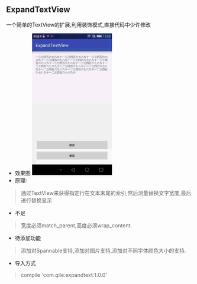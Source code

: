 ## ExpandTextView ##
一个简单的TextView的扩展,利用装饰模式,直接代码中少许修改
- 效果图
![效果图](textview.gif)
- 原理:
> 通过TextView来获得指定行在文本末尾的索引,然后测量替换文字宽度,最后进行替换显示


- 不足
> 宽度必须match_parent,高度必须wrap_content.

- 待添加功能
> 添加对Spannable支持,添加对图片支持,添加对不同字体颜色大小的支持.

- 导入方式
> compile 'com.qile:expandtext:1.0.0'
